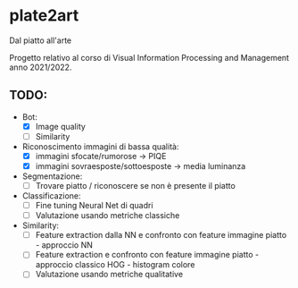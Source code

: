 # plate2art
Dal piatto all'arte

Progetto relativo al corso di Visual Information Processing and Management anno 2021/2022.

## TODO: 
  - Bot:
    - [x] Image quality
    - [ ] Similarity
  - Riconoscimento immagini di bassa qualità:
    - [x] immagini sfocate/rumorose -> PIQE
    - [x] immagini sovraesposte/sottoesposte -> media luminanza
  - Segmentazione:
    - [ ] Trovare piatto / riconoscere se non è presente il piatto
  - Classificazione:
	  - [ ] Fine tuning Neural Net di quadri
    - [ ] Valutazione usando metriche classiche
  - Similarity:
    - [ ] Feature extraction dalla NN e confronto con feature immagine piatto - approccio NN
    - [ ] Feature extraction e confronto con feature immagine piatto - approccio classico HOG - histogram colore
    - [ ] Valutazione usando metriche qualitative 
